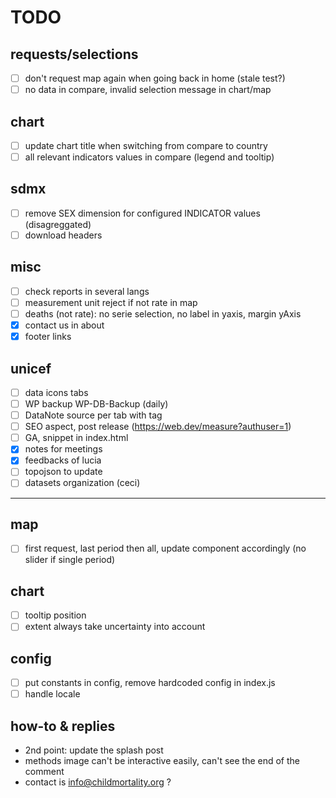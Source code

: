 # TODO

## requests/selections
- [ ] don't request map again when going back in home (stale test?)
- [ ] no data in compare, invalid selection message in chart/map

## chart
- [ ] update chart title when switching from compare to country
- [ ] all relevant indicators values in compare (legend and tooltip)

## sdmx
- [ ] remove SEX dimension for configured INDICATOR values (disagreggated)
- [ ] download headers

## misc
- [ ] check reports in several langs
- [ ] measurement unit reject if not rate in map
- [ ] deaths (not rate): no serie selection, no label in yaxis, margin yAxis
- [x] contact us in about
- [x] footer links

## unicef
- [ ] data icons tabs
- [ ] WP backup WP-DB-Backup (daily)
- [ ] DataNote source per tab with tag
- [ ] SEO aspect, post release (https://web.dev/measure?authuser=1)
- [ ] GA, snippet in index.html
- [x] notes for meetings
- [x] feedbacks of lucia
- [ ] topojson to update
- [ ] datasets organization (ceci)

---

## map
- [ ] first request, last period then all, update component accordingly (no slider if single period)

## chart
- [ ] tooltip position
- [ ] extent always take uncertainty into account

## config
- [ ] put constants in config, remove hardcoded config in index.js
- [ ] handle locale

## how-to & replies
- 2nd point: update the splash post
- methods image can't be interactive easily, can't see the end of the comment
- contact is info@childmortality.org ?